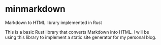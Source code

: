 # minmarkdown
Markdown to HTML library implemented in Rust

This is a basic Rust library that converts Markdown into HTML.  I will be using this library to implement a static site generator for my personal blog.
